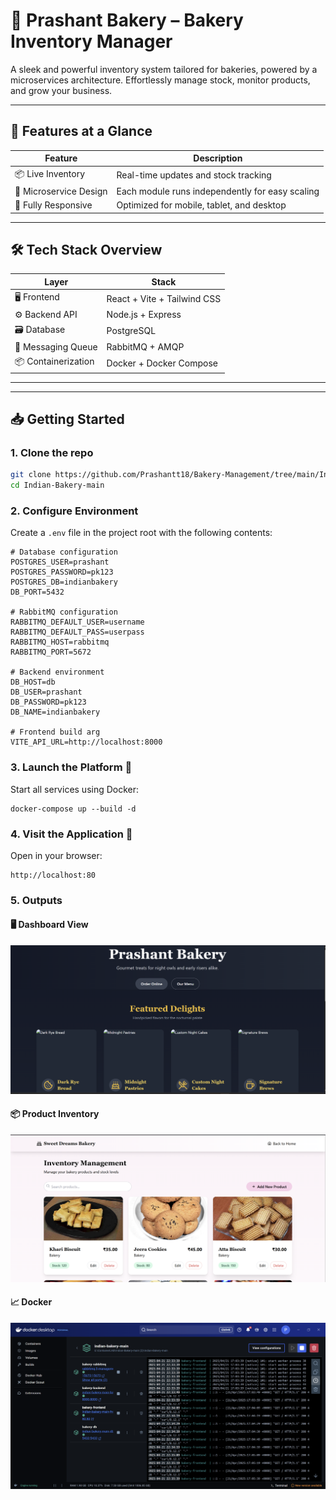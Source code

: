 # 🎂 Prashant Bakery – Bakery Inventory Manager

A sleek and powerful inventory system tailored for bakeries, powered by a microservices architecture. Effortlessly manage stock, monitor products, and grow your business.

---

## 🚀 Features at a Glance

| Feature               | Description                                           |
|-----------------------|-------------------------------------------------------|
| 📦 Live Inventory     | Real-time updates and stock tracking                  |
| 🧱 Microservice Design| Each module runs independently for easy scaling       |
| 📱 Fully Responsive   | Optimized for mobile, tablet, and desktop             |

---

## 🛠️ Tech Stack Overview

| Layer               | Stack                                |
|---------------------|--------------------------------------|
| 🖥 Frontend         | React + Vite + Tailwind CSS          |
| ⚙ Backend API      | Node.js + Express                    |
| 🗃 Database         | PostgreSQL                           |
| 🔄 Messaging Queue | RabbitMQ + AMQP                      |
| 📦 Containerization | Docker + Docker Compose              |

---



---

## 📥 Getting Started

### 1. Clone the repo
```bash
git clone https://github.com/Prashantt18/Bakery-Management/tree/main/Indian-Bakery-main
cd Indian-Bakery-main
```
### 2. Configure Environment

Create a `.env` file in the project root with the following contents:

```env
# Database configuration
POSTGRES_USER=prashant
POSTGRES_PASSWORD=pk123
POSTGRES_DB=indianbakery
DB_PORT=5432

# RabbitMQ configuration
RABBITMQ_DEFAULT_USER=username
RABBITMQ_DEFAULT_PASS=userpass
RABBITMQ_HOST=rabbitmq
RABBITMQ_PORT=5672

# Backend environment
DB_HOST=db
DB_USER=prashant
DB_PASSWORD=pk123
DB_NAME=indianbakery

# Frontend build arg
VITE_API_URL=http://localhost:8000
```
### 3. Launch the Platform 🚢
Start all services using Docker:
```
docker-compose up --build -d
```
### 4. Visit the Application 🎉
Open in your browser:
```
http://localhost:80
```
### 5. Outputs
#### 🖥️ Dashboard View  
![Output 1](images/home.png)

#### 📦 Product Inventory  
![Output 2](images/service.png)

#### 📈 Docker  
![Output 3](images/docker.png)

